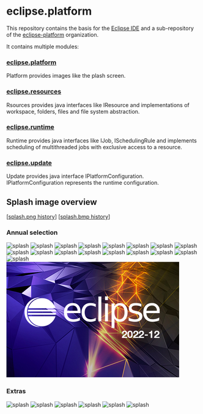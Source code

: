 # eclipse.platform
This repository contains the basis for the [Eclipse IDE](https://www.eclipse.org/eclipseide/) and a sub-repository of the [eclipse-platform](https://github.com/eclipse-platform) organization. 

It contains multiple modules:

### [eclipse.platform](https://github.com/eclipse-platform/eclipse.platform/tree/master/platform)
Platform provides images like the plash screen.

### [eclipse.resources](https://github.com/eclipse-platform/eclipse.platform/tree/master/resources)
Rsources provides java interfaces like IResource and implementations of workspace, folders, files and file system abstraction.

### [eclipse.runtime](https://github.com/eclipse-platform/eclipse.platform/tree/master/runtime) 
Runtime provides java interfaces like IJob, ISchedulingRule and implements scheduling of multithreaded jobs with exclusive access to a resource.

### [eclipse.update](https://github.com/eclipse-platform/eclipse.platform/tree/master/update)
Update provides java interface IPlatformConfiguration. IPlatformConfiguration represents the runtime configuration.

## Splash image overview
[[splash.png history](https://github.com/eclipse-platform/eclipse.platform/commits/master?branch=master&path[]=platform&path[]=org.eclipse.platform&path[]=splash.png&qualified_name=refs%2Fheads%2Fmaster)] [[splash.bmp history](https://github.com/eclipse-platform/eclipse.platform/commits/master?branch=master&path[]=platform&path[]=org.eclipse.platform&path[]=splash.bmp&qualified_name=refs%2Fheads%2Fmaster)]

### Annual selection
![splash](https://raw.githubusercontent.com/eclipse-platform/eclipse.platform/98e58f485dc624f36c0316af278e12aa387939c0/platform/org.eclipse.platform/splash.bmp)
![splash](https://raw.githubusercontent.com/eclipse-platform/eclipse.platform/1a072701e1752543b4692618daa40fe1f8f5ca0c/platform/org.eclipse.platform/splash.bmp)
![splash](https://raw.githubusercontent.com/eclipse-platform/eclipse.platform/54b8eca57d587de1f599fe59de3317ccc6ab2154/platform/org.eclipse.platform/splash.bmp)
![splash](https://raw.githubusercontent.com/eclipse-platform/eclipse.platform/9232c5fc5ca4e0d5172d9cdc4144ce70e6d37986/platform/org.eclipse.platform/splash.bmp)
![splash](https://raw.githubusercontent.com/eclipse-platform/eclipse.platform/551baf11db02e0be5ea5def134b1cded76f07ca9/platform/org.eclipse.platform/splash.bmp)
![splash](https://raw.githubusercontent.com/eclipse-platform/eclipse.platform/e34c91730cfc12ddd1f1817341972c122e5e762c/platform/org.eclipse.platform/splash.bmp)
![splash](https://raw.githubusercontent.com/eclipse-platform/eclipse.platform/f20fbe64503eba24bd35b8f645ebc630d6bd4afb/platform/org.eclipse.platform/splash.bmp)
![splash](https://raw.githubusercontent.com/eclipse-platform/eclipse.platform/66c1eca3d0126054aa57f290ff3a055734932a4e/platform/org.eclipse.platform/splash.bmp)
![splash](https://raw.githubusercontent.com/eclipse-platform/eclipse.platform/7ff446710eeb58032d70b157502bba261adf1564/platform/org.eclipse.platform/splash.bmp)
![splash](https://raw.githubusercontent.com/eclipse-platform/eclipse.platform/ddd27c7dcdb6960da4dfbe21a611e13dddd3ba60/platform/org.eclipse.platform/splash.bmp)
![splash](https://raw.githubusercontent.com/eclipse-platform/eclipse.platform/a940d7f7aedecf3fabf13d051e1658d5bad3e260/platform/org.eclipse.platform/splash.bmp)
![splash](https://raw.githubusercontent.com/eclipse-platform/eclipse.platform/f6f36a73e2587879cf711156015b7c8f25cb2ca7/platform/org.eclipse.platform/splash.bmp)
![splash](https://raw.githubusercontent.com/eclipse-platform/eclipse.platform/2c5531670b62f9f9d6c178d32b9246508cc8c518/platform/org.eclipse.platform/splash.bmp)
![splash](https://raw.githubusercontent.com/eclipse-platform/eclipse.platform/94ac8b121e8658abe764d369c1ce7c7116ec2ae1/platform/org.eclipse.platform/splash.bmp)
![splash](https://raw.githubusercontent.com/eclipse-platform/eclipse.platform/961ac6ff52d353cd419859c12dcbb99ba7f404aa/platform/org.eclipse.platform/splash.bmp)
![splash](https://raw.githubusercontent.com/eclipse-platform/eclipse.platform/103cf184a871964d8bc299b5fb290c40c8260040/platform/org.eclipse.platform/splash.bmp)
![splash](https://raw.githubusercontent.com/eclipse-platform/eclipse.platform/6e7330694b94567db6d8e1dcd756299cb66b4114/platform/org.eclipse.platform/splash.bmp)
![splash](https://raw.githubusercontent.com/eclipse-platform/eclipse.platform/cf3efb046f9dca8b451baffdcb625bc21450c5e3/platform/org.eclipse.platform/splash.png)

### Extras

![splash](https://raw.githubusercontent.com/eclipse-platform/eclipse.platform/a11600f5b9997fddcd4baad2c305ead0eb5970cd/platform/org.eclipse.platform/splash.bmp)
![splash](https://raw.githubusercontent.com/eclipse-platform/eclipse.platform/d6c7f7d210df0c1439786c8cf06b03df43938a67/platform/org.eclipse.platform/splash.bmp)
![splash](https://raw.githubusercontent.com/eclipse-platform/eclipse.platform/3e887fbb81552d15ac458dc17d26ca87b287f547/platform/org.eclipse.platform/splash.bmp)
![splash](https://raw.githubusercontent.com/eclipse-platform/eclipse.platform/9543035922257bc0f5243795c0e1f1d006a09188/platform/org.eclipse.platform/splash.bmp)
![splash](https://raw.githubusercontent.com/eclipse-platform/eclipse.platform/c237b7f6afa2fa1214959627c0cb15119aba092b/platform/org.eclipse.platform/splash.bmp)
![splash](https://raw.githubusercontent.com/eclipse-platform/eclipse.platform/ba87414149143744b3f4a53d3ed7a285291e15cb/platform/org.eclipse.platform/splash.bmp)

